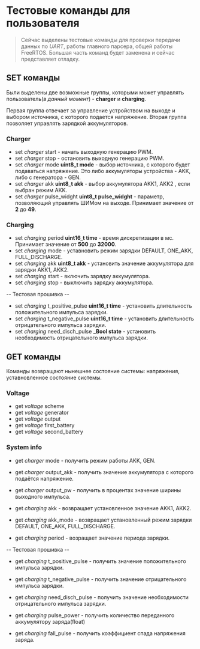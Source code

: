 # Тестовые команды для пользователя #

>Сейчас выделены тестовые команды для проверки передачи данных по *UART*, 
работы главного парсера, общей работы FreeRTOS. Большая часть команд будет заменена и сейчас представляет отладку. 

## SET команды ##
Были выделены две возможные группы, которыми может управлять пользователь(*в данный момент*) - **charger** и **charging**. 

Первая группа отвечает за управление устройством на выходе и выбором источника, с которого подается напряжение. 
Вторая группа позволяет управлять зарядкой аккумуляторов.

### Charger ###
* set *charger* start - начать выходную генерацию PWM.
* set *charger* stop - остановить выходную генерацию PWM.
* set *charger* mode **uint8_t mode** - выбор источника, с которого будет подаваться напряжение. Это либо аккумуляторы устройства - AKK, либо с генератора - GEN.
* set *charger* akk **uint8_t akk** - выбор аккумулятора AKK1, AKK2 , если выбран режим AKK.
* set *charger* pulse_widght **uint8_t pulse_widght** - параметр, позволяющий управлять ШИМом на выходе. Принимает значение от **2** до **49**.

### Charging ###
* set *charging* period **uint16_t time** - время дискретизации в мс. Принимает значение от **500** до **32000**.
* set *charging* mode - уставновить режим зарядки DEFAULT, ONE_AKK, FULL_DISCHARGE.
* set *charging* akk **uint8_t akk** - установить значение аккумулятора для зарядки АКК1, АКК2.
* set *charging* start - включить зарядку аккумулятора. 
* set *charging* stop - выключить зарядку аккумулятора.

 -- Тестовая прошивка -- 
* set *charging* t_positive_pulse **uint16_t time** - установить длительность положительного импульса зарядки.
* set *charging* t_negative_pulse **uint16_t time** - установить длительность отрицательного импульса зарядки.
* set *charging* need_disch_pulse **_Bool state** - установить необходимость отрицательного импульса зарядки. 


## GET команды ##
Команды возвращают нынешнее состояние системы: напряжения, уставновленное состояние системы.

### Voltage ###

* get *voltage* scheme  
* get *voltage* generator 
* get *voltage* output
* get *voltage* first_battery
* get *voltage* second_battery

### System info ###

* get *charger* mode - получить режим работы AKK, GEN.
* get *charger* output_akk - получить значение аккумулятора с которого подаётся напряжение.
* get *charger* output_pw - получить в процентах значение ширины выходного импульса.

* get *charging* akk - возвращает установленное значение AKK1, AKK2.
* get *charging* akk_mode - возвращает установленный режим зарядки DEFAULT, ONE_AKK, FULL_DISCHARGE.
* get *charging* period - возращает значение периода зарядки.

 -- Тестовая прошивка -- 

* get *charging* t_positive_pulse - получить значение положительного импульса зарядки.
* get *charging* t_negative_pulse - получить значение отрицательного импульса зарядки.
* get *charging* need_disch_pulse - получить значение необходимости отрицательного импульса зарядки.

* get *charging* pulse_power - получить количество переданного аккумулятору заряда(float)
* get *charging* fall_pulse - получить коэффициент спада напряжения заряда.
